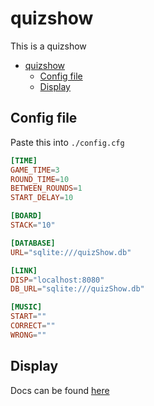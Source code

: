 # quizshow

This is a quizshow

- [quizshow](#quizshow)
  - [Config file](#config-file)
  - [Display](#display)

## Config file

Paste this into `./config.cfg`

```conf
[TIME]
GAME_TIME=3
ROUND_TIME=10
BETWEEN_ROUNDS=1
START_DELAY=10

[BOARD]
STACK="10"

[DATABASE]
URL="sqlite:///quizShow.db"

[LINK]
DISP="localhost:8080"
DB_URL="sqlite:///quizShow.db"

[MUSIC]
START=""
CORRECT=""
WRONG=""
```

## Display

Docs can be found [here](../Display/README.md)
